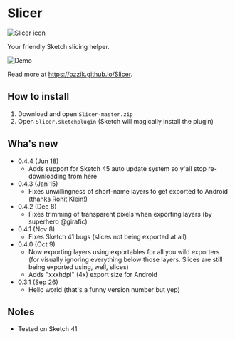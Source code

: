 # Slicer

![Slicer icon](docs/assets/slicer@2x.png)

Your friendly Sketch slicing helper.

![Demo](docs/assets/demo@2x.gif)

Read more at https://ozzik.github.io/Slicer.

## How to install
1. Download and open ```Slicer-master.zip```
2. Open ```Slicer.sketchplugin``` (Sketch will magically install the plugin)

## Wha's new
* 0.4.4 (Jun 18)
  * Adds support for Sketch 45 auto update system so y'all stop re-downloading from here
* 0.4.3 (Jan 15)
  * Fixes unwillingness of short-name layers to get exported to Android (thanks Ronit Klein!)
* 0.4.2 (Dec 8)
  * Fixes trimming of transparent pixels when exporting layers (by superhero @girafic)
* 0.4.1 (Nov 8)
  * Fixes Sketch 41 bugs (slices not being exported at all)
* 0.4.0 (Oct 9)
  * Now exporting layers using exportables for all you wild exporters (for visually ignoring everything below those layers. Slices are still being exported using, well, slices)
  * Adds "xxxhdpi" (4x) export size for Android
* 0.3.1 (Sep 26)
  * Hello world (that's a funny version number but yep)

## Notes
* Tested on Sketch 41